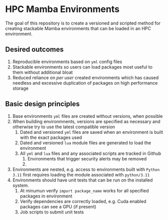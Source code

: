 # HPC Mamba Environments

The goal of this repository is to create a versioned and scripted method for creating stackable Mamba environments that can be loaded in an HPC environment.

## Desired outcomes

1. Reproducible environments based on `yml` config files
2. Stackable environments so users can load packages most useful to them without additional bloat
3. Reduced reliance on *per user* created environments which has caused needless and excessive duplication of packages on high performance storage

## Basic design principles

1. Base environments `yml` files are created without versions, when possible
2. When building environmnents, versions are specified as necessary and otherwise try to use the latest compatible version
   1. Dated and versioned `yml` files are saved when an environment is built with the exact packages used
   2. Dated and versioned `lua` module files are generated to load the environment
   3. All `yml` and `lua` files and any associated scripts are tracked in Github
       1. Environments that trigger security alerts may be removed
       2. 
3. Environments are nested, e.g. access to environments built with `Python 3.11` first requires loading the module associated with `python/3.11`
4. Environments should have unit tests that can be run on the installed system.
   1. At minumun verify `import package_name` works for all specified packages in environment
   2. Verify dependencies are correctly loaded, e.g. Cuda enabled packages can see a GPU (if present)
   3. Job scripts to submit unit tests 
